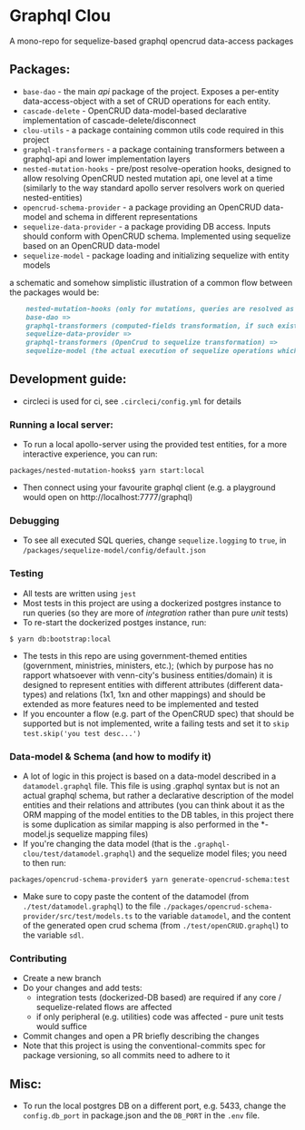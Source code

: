 # Graphql Clou

A mono-repo for sequelize-based graphql opencrud data-access packages

## Packages:

* `base-dao` - the main _api_ package of the project. Exposes a per-entity data-access-object with a set of 
    CRUD operations for each entity.
* `cascade-delete` - OpenCRUD data-model-based declarative implementation of cascade-delete/disconnect
* `clou-utils` - a package containing common utils code required in this project
* `graphql-transformers` - a package containing transformers between a graphql-api and lower implementation layers
* `nested-mutation-hooks` - pre/post resolve-operation hooks, designed to allow resolving OpenCRUD nested mutation api, 
    one level at a time (similarly to the way standard apollo server resolvers work on queried nested-entities)
* `opencrud-schema-provider` - a package providing an OpenCRUD data-model and schema in different representations
* `sequelize-data-provider` - a package providing DB access. Inputs should conform with OpenCRUD schema. 
    Implemented using sequelize based on an OpenCRUD data-model
* `sequelize-model` - package loading and initializing sequelize with entity models

a schematic and somehow simplistic illustration of a common flow between the packages would be:

```markdown
    nested-mutation-hooks (only for mutations, queries are resolved as is) =>
    base-dao =>
    graphql-transformers (computed-fields transformation, if such exist to OpenCRUD fields) =>
    sequelize-data-provider =>
    graphql-transformers (OpenCrud to sequelize transformation) =>
    sequelize-model (the actual execution of sequelize operations which are translated to SQL queries)
```

## Development guide:
* circleci is used for ci, see `.circleci/config.yml` for details

### Running a local server:
* To run a local apollo-server using the provided test entities, for a more interactive experience,
    you can run:
```shell script
packages/nested-mutation-hooks$ yarn start:local
```
* Then connect using your favourite graphql client (e.g. a playground would open on http://localhost:7777/graphql)

### Debugging
* To see all executed SQL queries, change `sequelize.logging` to `true`, in 
`/packages/sequelize-model/config/default.json`

### Testing
* All tests are written using `jest`
* Most tests in this project are using a dockerized postgres instance to run queries 
    (so they are more of _integration_ rather than pure _unit_ tests)
* To re-start the dockerized postges instance, run: 
```shell script
$ yarn db:bootstrap:local
```
* The tests in this repo are using government-themed entities (government, ministries, ministers, etc.); 
    (which by purpose has no rapport whatsoever with venn-city's business entities/domain)
    it is designed to represent entities with different attributes (different data-types) and relations (1x1, 1xn and other mappings)
    and should be extended as more features need to be implemented and tested
* If you encounter a flow (e.g. part of the OpenCRUD spec) that should be supported but is not implemented, 
    write a failing tests and set it to `skip` ```test.skip('you test desc...')```

### Data-model & Schema (and how to modify it)
* A lot of logic in this project is based on a data-model described in a `datamodel.graphql` file.
    This file is using .graphql syntax but is not an actual graphql schema, 
    but rather a declarative description of the model entities and their relations and attributes 
    (you can think about it as the ORM mapping of the model entities to the DB tables, 
    in this project there is some duplication as similar mapping is also performed in the *-model.js sequelize mapping files)
* If you're changing the data model (that is the `.graphql-clou/test/datamodel.graphql`) 
    and the sequelize model files; you need to then run:
```shell script
packages/opencrud-schema-provider$ yarn generate-opencrud-schema:test
```
* Make sure to copy paste the content of the datamodel (from `./test/datamodel.graphql`) to the file `./packages/opencrud-schema-provider/src/test/models.ts`
to the variable `datamodel`, and the content of the generated open crud schema (from `./test/openCRUD.graphql`) to the variable `sdl`. 

### Contributing
* Create a new branch
* Do your changes and add tests:
    * integration tests (dockerized-DB based) are required if any core / sequelize-related flows are affected
    * if only peripheral (e.g. utilities) code was affected - pure unit tests would suffice
* Commit changes and open a PR briefly describing the changes
* Note that this project is using the conventional-commits spec for package versioning, so all commits need to adhere to it

## Misc:
* To run the local postgres DB on a different port, e.g. 5433, change the `config.db_port` in package.json and
 the `DB_PORT` in the `.env` file.

